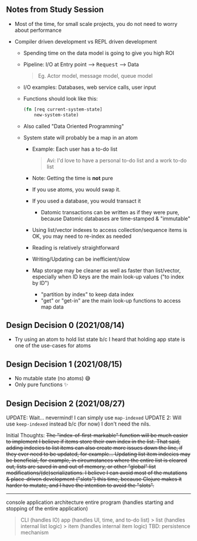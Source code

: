 ## Notes from Study Session

- Most of the time, for small scale projects, you do not need to worry about performance

- Compiler driven development vs REPL driven development

  - Spending time on the data model is going to give you high ROI

  - Pipeline: I/O at Entry point --> <kbd>Request</kbd> --> Data

    > Eg. Actor model, message model, queue model

  - I/O examples: Databases, web service calls, user input

  - Functions should look like this:

    ```clojure
    (fn [req current-system-state]
        new-system-state)
    ```

  - Also called "Data Oriented Programming"

  - System state will probably be a map in an atom

    - Example: Each user has a to-do list

      > Avi: I'd love to have a personal to-do list and a work to-do list

    - Note: Getting the time is **not** pure

    - If you use atoms, you would swap it.

    - If you used a database, you would transact it

      - Datomic transactions can be written as if they were pure, because Datomic databases are time-stamped & "immutable"

    - Using list/vector indexes to access collection/sequence items is OK, you may need to re-index as needed

    - Reading is relatively straightforward

    - Writing/Updating can be inefficient/slow

    - Map storage may be cleaner as well as faster than list/vector, especially when ID keys are the main look-up values ("to index by ID")

      - "partition by index" to keep data index
      - "get" or "get-in" are the main look-up functions to access map data

## Design Decision 0 (2021/08/14)

- Try using an atom to hold list state b/c I heard that holding app state is one of the use-cases for atoms

## Design Decision 1 (2021/08/15)
- No mutable state (no atoms) 😅
- Only pure functions ✨

## Design Decision 2 (2021/08/27)

UPDATE: Wait... nevermind! I can simply use `map-indexed`
UPDATE 2: Will use `keep-indexed` instead b/c (for now) I don't need the nils.

Initial Thoughts:
~~The "index-of-first-markable" function will be much easier to implement I believe if items store their own index in the list. That said, adding indecies to list items can also create more issues down the line, if they ever need to be updated, for example... Updating list item indecies may be beneficial, for example, in circumstances where the entire list is cleared out, lists are saved in and out of memory, or other "global" list modifications/(de)serializations. I believe I can avoid most of the mutations & place-driven development ("slots") this time, because Clojure makes it harder to mutate, and I have the intention to avoid the "slots".~~

---

console application architecture
entire program (handles starting and stopping of the entire application)
> CLI (handles IO)
   > app (handles UI, time, and to-do list)
       > list (handles internal list logic)
           > item (handles internal item logic)
TBD: persistence mechanism